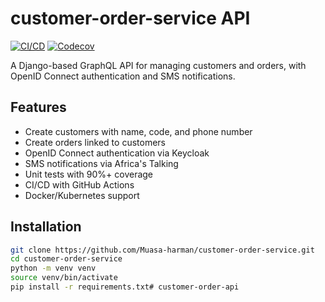 # customer-order-service API

[![CI/CD](https://github.com/Muasa-harman/customer-order-service/actions/workflows/ci-cd.yml/badge.svg)](https://github.com/Muasa-harman/customer-order-service/actions)
[![Codecov](https://codecov.io/gh/yourusername/customer-order-service/branch/main/graph/badge.svg)](https://codecov.io/gh/yourusername/ecommerce-api)

A Django-based GraphQL API for managing customers and orders, with OpenID Connect authentication and SMS notifications.

## Features
- Create customers with name, code, and phone number
- Create orders linked to customers
- OpenID Connect authentication via Keycloak
- SMS notifications via Africa's Talking
- Unit tests with 90%+ coverage
- CI/CD with GitHub Actions
- Docker/Kubernetes support

## Installation
```bash
git clone https://github.com/Muasa-harman/customer-order-service.git
cd customer-order-service
python -m venv venv
source venv/bin/activate
pip install -r requirements.txt# customer-order-api

